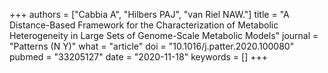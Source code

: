 +++
authors = ["Cabbia A", "Hilbers PAJ", "van Riel NAW."]
title = "A Distance-Based Framework for the Characterization of Metabolic Heterogeneity in Large Sets of Genome-Scale Metabolic Models"
journal = "Patterns (N Y)"
what = "article"
doi = "10.1016/j.patter.2020.100080"
pubmed = "33205127"
date = "2020-11-18"
keywords = []
+++

